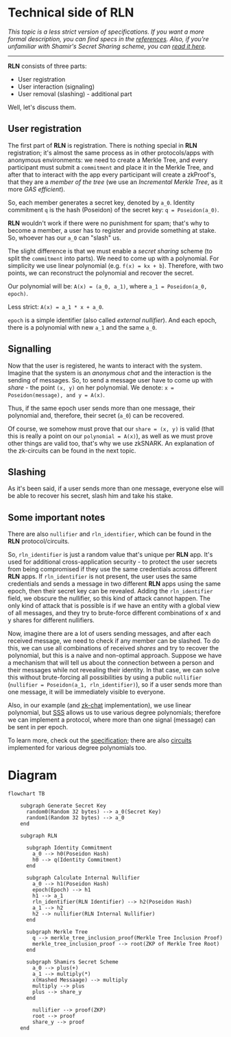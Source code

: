 # Technical side of RLN

*This topic is a less strict version of specifications. If you want a more formal description, you can find specs in the [references](./references.md). Also, if you're unfamiliar with Shamir's Secret Sharing scheme, you can [read it here](./sss.md).*

___

**RLN** consists of three parts:
* User registration
* User interaction (signaling)
* User removal (slashing) - additional part

Well, let's discuss them.

## User registration
The first part of **RLN** is registration. There is nothing special in **RLN** registration; it's almost the same process as in other protocols/apps with anonymous environments: we need to create a Merkle Tree, and every participant must submit a `commitment` and place it in the Merkle Tree, and after that to interact with the app every participant will create a zkProof's, that they are a *member of the tree* (we use an *Incremental Merkle Tree*, as it more *GAS efficient*).

So, each member generates a secret key, denoted by `a_0`. Identity commitment `q` is the hash (Poseidon) of the secret key: `q = Poseidon(a_0)`.

**RLN** wouldn't work if there were no punishment for spam; that's why to become a member, a user has to register and provide something at stake. So, whoever has our `a_0` can "slash" us. 

The slight difference is that we must enable a *secret sharing* scheme (to split the `commitment` into parts). We need to come up with a polynomial. For simplicity we use linear polynomial (e.g. `f(x) = kx + b`). Therefore, with two points, we can reconstruct the polynomial and recover the secret. 

Our polynomial will be: `A(x) = (a_0, a_1)`, where `a_1 = Poseidon(a_0, epoch)`.

Less strict: `A(x) = a_1 * x + a_0`.

`epoch` is a simple identifier (also called *external nullifier*). And each epoch, there is a polynomial with new `a_1` and the same `a_0`. 

## Signalling
Now that the user is registered, he wants to interact with the system. Imagine that the system is an *anonymous chat* and the interaction is the sending of messages. 
So, to send a message user have to come up with *share* - the point `(x, y)` on her polynomial. 
We denote: `x = Poseidon(message), and y = A(x)`. 

Thus, if the same epoch user sends more than one message, their polynomial and, therefore, their secret (`a_0`) can be recovered.

Of course, we somehow must prove that our `share = (x, y)` is valid (that this is really a point on our `polynomial = A(x)`), as well as we must prove other things are valid too, that's why we use zkSNARK. An explanation of the zk-circuits can be found in the next topic.

## Slashing
As it's been said, if a user sends more than one message, everyone else will be able to recover his secret, slash him and take his stake.

## Some important notes
There are also `nullifier` and `rln_identifier`, which can be found in the **RLN** protocol/circuits.

So, `rln_identifier` is just a random value that's unique per **RLN** app. It's used for additional cross-application security - to protect the user secrets from being compromised if they use the same credentials across different **RLN** apps. If `rln_identifier` is not present, the user uses the same credentials and sends a message in two different **RLN** apps using the same epoch, then their secret key can be revealed. Adding the `rln_identifier` field, we obscure the nullifier, so this kind of attack cannot happen. The only kind of attack that is possible is if we have an entity with a global view of all messages, and they try to brute-force different combinations of x and y shares for different nullifiers.

Now, imagine there are a lot of users sending messages, and after each received message, we need to check if any member can be slashed. To do this, we can use all combinations of received *shares* and try to recover the polynomial, but this is a naive and non-optimal approach. Suppose we have a mechanism that will tell us about the connection between a person and their messages while not revealing their identity. In that case, we can solve this without brute-forcing all possibilities by using a public `nullifier` (`nullifier = Poseidon(a_1, rln_identifier)`), so if a user sends more than one message, it will be immediately visible to everyone.

Also, in our example (and [zk-chat](https://github.com/njofce/zk-chat) implementation), we use linear polynomial, but [SSS](sss.md) allows us to use various degree polynomials; therefore we can implement a protocol, where more than one signal (message) can be sent in per epoch. 

To learn more, check out the [specification](https://hackmd.io/7GR5Vi28Rz2EpEmLK0E0Aw?view); there are also [circuits](https://github.com/privacy-scaling-explorations/rln/tree/master/circuits) implemented for various degree polynomials too.

# Diagram

```mermaid
flowchart TB

    subgraph Generate Secret Key
      random0(Random 32 bytes) --> a_0(Secret Key)
      random1(Random 32 bytes) --> a_0
    end

    subgraph RLN

      subgraph Identity Commitment
        a_0 --> h0(Poseidon Hash)
        h0 --> q(Identity Commitment)
      end

      subgraph Calculate Internal Nullifier
        a_0 --> h1(Poseidon Hash)
        epoch(Epoch) --> h1
        h1 --> a_1
        rln_identifier(RLN Identifier) --> h2(Poseidon Hash)
        a_1 --> h2
        h2 --> nullifier(RLN Internal Nullifier)
      end

      subgraph Merkle Tree
        q --> merkle_tree_inclusion_proof(Merkle Tree Inclusion Proof)
        merkle_tree_inclusion_proof --> root(ZKP of Merkle Tree Root)
      end

      subgraph Shamirs Secret Scheme
        a_0 --> plus(+)
        a_1 --> multiply(*)
        x(Hashed Messaage) --> multiply
        multiply --> plus
        plus --> share_y
      end

        nullifier --> proof(ZKP)
        root --> proof
        share_y --> proof
    end

```
